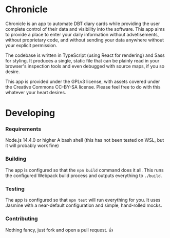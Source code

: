 # Chronicle

Chronicle is an app to automate DBT diary cards while providing the user complete control of their data and visibility into the software. This app aims to provide a place to enter your daily information without advetisements, without proprietary code, and without sending your data anywhere without your explicit permission.

The codebase is written in TypeScript (using React for rendering) and Sass for styling. It produces a single, static file that can be plainly read in your browser's inspection tools and even debugged with source maps, if you so desire.

This app is provided under the GPLv3 license, with assets covered under the Creative Commons CC-BY-SA license. Please feel free to do with this whatever your heart desires.

# Developing

### Requirements

Node.js 14.4.0 or higher
A bash shell (this has not been tested on WSL, but it will probably work fine)

### Building

The app is configured so that the `npm build` command does it all. This runs the configured Webpack build process and outputs everything to `./build`.

### Testing

The app is configured so that `npm test` will run everything for you. It uses Jasmine with a near-default configuration and simple, hand-rolled mocks.

### Contributing

Nothing fancy, just fork and open a pull request. :+1: